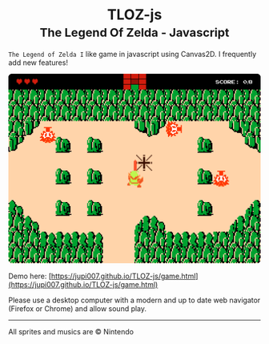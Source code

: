 <h1 align="center">TLOZ-js<br><small>The Legend Of Zelda - Javascript</small></h1>

`The Legend of Zelda I` like game in javascript using Canvas2D.
I frequently add new features!

![Preview of TLOZ-js](.github/screenshots/screenshot.png)

Demo here: [https://jupi007.github.io/TLOZ-js/game.html](https://jupi007.github.io/TLOZ-js/game.html)

Please use a desktop computer with a modern and up to date web navigator (Firefox or Chrome) and allow sound play.

---

All sprites and musics are © Nintendo
